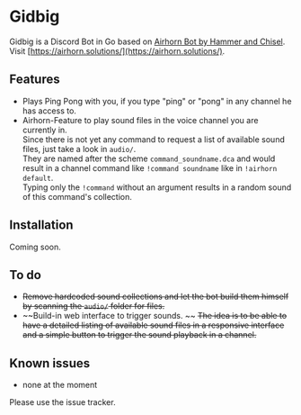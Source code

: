 # Gidbig

Gidbig is a Discord Bot in Go based on
[Airhorn Bot by Hammer and Chisel](https://github.com/hammerandchisel/airhornbot/).  
Visit [https://airhorn.solutions/](https://airhorn.solutions/).

## Features
- Plays Ping Pong with you, if you type "ping" or "pong" in any channel he has access to.
- Airhorn-Feature to play sound files in the voice channel you are currently in.  
Since there is not yet any command to request a list of available sound files, just take a look in `audio/`.  
They are named after the scheme `command_soundname.dca` and would result in a channel command like `!command soundname` like in `!airhorn default`.  
Typing only the `!command` without an argument results in a random sound of this command's collection.

## Installation
Coming soon.
## To do
- ~~Remove hardcoded sound collections and let the bot build them himself by scanning the `audio/` folder for files.~~
- ~~Build-in web interface to trigger sounds.  ~~
~~The idea is to be able to have a detailed listing of available sound files in a responsive interface and a simple button to trigger the sound playback in a channel.~~

## Known issues
- none at the moment

Please use the issue tracker.
